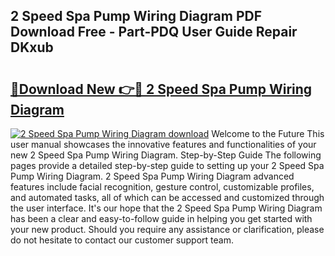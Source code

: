 ## 2 Speed Spa Pump Wiring Diagram PDF Download Free - Part-PDQ User Guide Repair DKxub

# <h2><a href="http://dfrflqw.blite.top/?on=2+Speed+Spa+Pump+Wiring+Diagram">🔗Download New 👉🔴 2 Speed Spa Pump Wiring Diagram</a></h2>

[![2 Speed Spa Pump Wiring Diagram download](https://i.imgur.com/lujVjoI.png)](http://dfrflqw.blite.top/?on=2+Speed+Spa+Pump+Wiring+Diagram)
Welcome to the Future This user manual showcases the innovative features and functionalities of your new 2 Speed Spa Pump Wiring Diagram. Step-by-Step Guide The following pages provide a detailed step-by-step guide to setting up your 2 Speed Spa Pump Wiring Diagram. 2 Speed Spa Pump Wiring Diagram advanced features include facial recognition, gesture control, customizable profiles, and automated tasks, all of which can be accessed and customized through the user interface. It's our hope that the 2 Speed Spa Pump Wiring Diagram has been a clear and easy-to-follow guide in helping you get started with your new product. Should you require any assistance or clarification, please do not hesitate to contact our customer support team.
